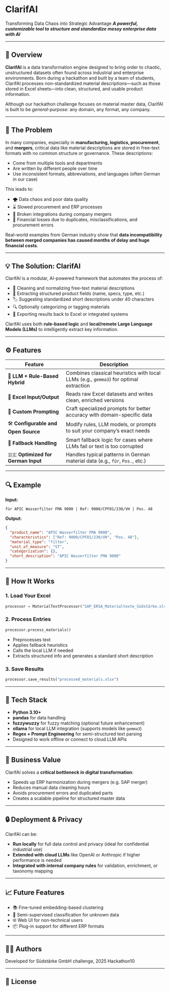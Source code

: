 # ClarifAI
Transforming Data Chaos into Strategic Advantage 
**_A powerful, customizable tool to structure and standardize messy enterprise data with AI_**

---

## 🚀 Overview

**ClarifAI** is a data transformation engine designed to bring order to chaotic, unstructured datasets often found across industrial and enterprise environments. Born during a hackathon and built by a team of students, ClarifAI processes non-standardized material descriptions—such as those stored in Excel sheets—into clean, structured, and usable product information.

Although our hackathon challenge focuses on material master data, ClarifAI is built to be _general-purpose_: any domain, any format, any company.

---

## 🧩 The Problem

In many companies, especially in **manufacturing, logistics, procurement**, and **mergers**, critical data like material descriptions are stored in free-text formats with no common structure or governance. These descriptions:

- Come from multiple tools and departments  
- Are written by different people over time  
- Use inconsistent formats, abbreviations, and languages (often German in our case)

This leads to:

- 🌪️ Data chaos and poor data quality  
- ⌛ Slowed procurement and ERP processes  
- 🤝 Broken integrations during company mergers  
- 💸 Financial losses due to duplicates, misclassifications, and procurement errors

Real-world examples from German industry show that **data incompatibility between merged companies has caused months of delay and huge financial costs**.

---

## 💡 The Solution: ClarifAI

ClarifAI is a modular, AI-powered framework that automates the process of:

- 🧼 Cleaning and normalizing free-text material descriptions  
- 🧠 Extracting structured product fields (name, specs, type, etc.)  
- 🏷️ Suggesting standardized short descriptions under 40 characters  
- 🔍 Optionally categorizing or tagging materials  
- 💾 Exporting results back to Excel or integrated systems  

ClarifAI uses both **rule-based logic** and **local/remote Large Language Models (LLMs)** to intelligently extract key information.

---

## ⚙️ Features

| Feature | Description |
|--------|-------------|
| 🔄 **LLM + Rule-Based Hybrid** | Combines classical heuristics with local LLMs (e.g., `gemma3`) for optimal extraction |
| 📁 **Excel Input/Output** | Reads raw Excel datasets and writes clean, enriched versions |
| 🧠 **Custom Prompting** | Craft specialized prompts for better accuracy with domain-specific data |
| 🛠️ **Configurable and Open Source** | Modify rules, LLM models, or prompts to suit your company’s exact needs |
| 🧩 **Fallback Handling** | Smart fallback logic for cases where LLMs fail or text is too corrupted |
| 🇩🇪 **Optimized for German Input** | Handles typical patterns in German material data (e.g., `für`, `Pos.`, etc.) |

---

## 🔍 Example

**Input:**

```
für APIC Wasserfilter FMA 9000 | Ref: 9000/CPF01/230/VH | Pos. 48
```

**Output:**

```json
{
  "product_name": "APIC Wasserfilter FMA 9000",
  "characteristics": ["Ref: 9000/CPF01/230/VH", "Pos. 48"],
  "material_type": "filter",
  "unit_of_measure": "ST",
  "categorization": {},
  "short_description": "APIC Wasserfilter FMA 9000"
}
```

---

## 🔧 How It Works

### 1. Load Your Excel

```python
processor = MaterialTextProcessor("SAP_ERSA_Materialtexte_Südstärke.xlsx")
```

### 2. Process Entries

```python
processor.process_materials()
```

- Preprocesses text  
- Applies fallback heuristics  
- Calls the local LLM if needed  
- Extracts structured info and generates a standard short description  

### 3. Save Results

```python
processor.save_results("processed_materials.xlsx")
```

---

## 🧠 Tech Stack

- **Python 3.10+**  
- **pandas** for data handling  
- **fuzzywuzzy** for fuzzy matching (optional future enhancement)  
- **ollama** for local LLM integration (supports models like `gemma3`)  
- **Regex + Prompt Engineering** for semi-structured text parsing  
- Designed to work offline or connect to cloud LLM APIs  

---

## 💼 Business Value

ClarifAI solves a **critical bottleneck in digital transformation**:

- Speeds up ERP harmonization during mergers (e.g. SAP merger)
- Reduces manual data cleaning hours  
- Avoids procurement errors and duplicated parts  
- Creates a scalable pipeline for structured master data  

---

## 🔒 Deployment & Privacy

ClarifAI can be:

- **Run locally** for full data control and privacy (ideal for confidential industrial use)  
- **Extended with cloud LLMs** like OpenAI or Anthropic if higher performance is needed  
- **Integrated with internal company rules** for validation, enrichment, or taxonomy mapping  

---

## 📈 Future Features

- 📚 Fine-tuned embedding-based clustering  
- 🧮 Semi-supervised classification for unknown data  
- 🌐 Web UI for non-technical users  
- 📦 Plug-in support for different ERP formats  

---

## 🧑‍💻 Authors

Developed for Südstärke GmbH challenge, 2025 Hackathon10

---

## 📄 License
